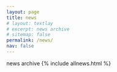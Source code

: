 ```yaml
---
layout: page
title: news
# layout: textlay
# excerpt: news archive
# sitemap: false
permalink: /news/
nav: false
---
```


news archive
{% include allnews.html %}